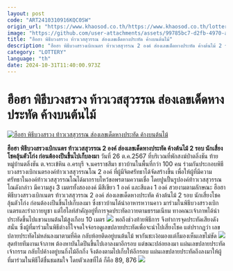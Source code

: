 ```yaml
---
layout: post
code: "ART2410310916KQC0SW"
origin_url: "https://www.khaosod.co.th/https://www.khaosod.co.th/lottery/news_9477123"
image: "https://github.com/user-attachments/assets/99785bc7-d2fb-4970-a1fb-be5857543840"
title: "ฮือฮา พิธีบวงสรวง ท้าวเวสสุวรรณ ส่องเลขเด็ดหางประทัด ค้างบนต้นไม้"
description: "ฮือฮา พิธีบวงสรวงเบิกเนตร ท้าวเวสสุวรรณ 2 องค์ ส่องเลขเด็ดหางประทัด ค้างต้นไม้ 2 รอบ นักเสี่ยงโชคลุ้นตัวโก่ง ก่อนต้องงปีนขึ้นไปเก็บลงมา"
category: "LOTTERY"
language: "th"
date: 2024-10-31T11:40:00.973Z
---
```


# ฮือฮา พิธีบวงสรวง ท้าวเวสสุวรรณ ส่องเลขเด็ดหางประทัด ค้างบนต้นไม้

[![ฮือฮา พิธีบวงสรวง ท้าวเวสสุวรรณ ส่องเลขเด็ดหางประทัด ค้างบนต้นไม้](https://www.khaosod.co.th/wpapp/uploads/2024/10/Thao-Wessuwan.jpg "ฮือฮา พิธีบวงสรวง ท้าวเวสสุวรรณ ส่องเลขเด็ดหางประทัด ค้างบนต้นไม้")](https://www.khaosod.co.th/wpapp/uploads/2024/10/Thao-Wessuwan.jpg)

**ฮือฮา พิธีบวงสรวงเบิกเนตร ท้าวเวสสุวรรณ 2 องค์ ส่องเลขเด็ดหางประทัด ค้างต้นไม้ 2 รอบ นักเสี่ยงโชคลุ้นตัวโก่ง ก่อนต้องงปีนขึ้นไปเก็บลงมา**
วันที่ 26 ต.ค.2567 ที่บริเวณที่พักสงฆ์ป่าตลิ่งชัน ท้ายหมู่บ้านตลิ่งชัน ต.จระเข้หิน อ.ครบุรี จ.นครราชสีมา ชาวบ้านในพื้นที่กว่า 100 คน ร่วมกันประกอบพิธีบวงสรวงเบิกเนตรองค์ท้าวเวสสุวรรณโณ 2 องค์ ที่ผู้มีจิตศรัทธาได้จัดสร้างขึ้น
เพื่อให้ผู้ที่มีความศรัทธาในองค์ท้าวเวสสุวรรณโณได้มากราบไหว้ขอพรตามความเชื่อ โดยปูนปั้นรูปองค์ท้าวเวสสุวรรณโณดังกล่าว มีความสูง 3 เมตรทั้งสององค์ มีสีเขียว 1 องค์ และสีแดง 1 องค์ สวยงามตามลักษณะ
ฮือฮา พิธีบวงสรวงเบิกเนตร ท้าวเวสสุวรรณ 2 องค์ ส่องเลขเด็ดหางประทัด ค้างต้นไม้ 2 รอบ นักเสี่ยงโชคลุ้นตัวโก่ง ก่อนต้องงปีนขึ้นไปเก็บลงมา
ซึ่งชาวบ้านได้นำอาหารหวานคาว มาร่วมในพิธีบวงสรวงเบิกเนตรและรำถวายบูชา แต่ไฮไลท์สำคัญอยู่ที่การจุดประทัดถวายตามธรรมเนียม ทางคณะเจ้าภาพได้นำประทัดขึ้นไปแขวนบนต้นไม้สูงเกือบ 10 เมตร
[![](https://www.khaosod.co.th/wpapp/uploads/2024/10/26-เลข2.jpg)](https://www.khaosod.co.th/wpapp/uploads/2024/10/26-เลข2.jpg)
พอถึงช่วงท้ายพิธีการ จึงทำการจุดประทัดเสียงดังสนั่น ซึ่งผู้ที่มาร่วมในพิธีต่างก็ใจจดใจจ่อรอดูเลขปลายประทัดเพื่อจะนำไปเสี่ยงโชค แต่ปรากฏว่า เลขปลายประทัดไม่หล่นลงมาตามที่คิด กลับห้อยติดอยู่บนต้นไม้ พากันชะเง้อมองแต่ก็มองเห็นเลขไม่ชัด
[![](https://www.khaosod.co.th/wpapp/uploads/2024/10/26-เลข4.jpg)](https://www.khaosod.co.th/wpapp/uploads/2024/10/26-เลข4.jpg)
สุดท้ายทีมงานเจ้าภาพ ต้องหาบันไดปีนขึ้นไปเอาลงมาอีกรอบ แต่ขณะปล่อยลงมา แผ่นเลขปลายประทัดเจ้ากรรม กลับไปค้างอยู่บนกิ่งไม้อีกกิ่ง จึงต้องตามไปเก็บให้อีกรอบ แผ่นเลขปลายประทัดถึงลงมาให้ผู้ที่มาร่วมในพิธีได้ชื่นชมสมใจ โดยตัวเลขที่ได้ ก็คือ 89, 876
[![](https://www.khaosod.co.th/wpapp/uploads/2024/10/26-เลข1.jpg)](https://www.khaosod.co.th/wpapp/uploads/2024/10/26-เลข1.jpg)